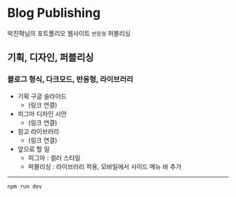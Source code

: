 # Blog Publishing

박진혁님의 포트폴리오 웹사이트 `반응형` 퍼블리싱

## 기획, 디자인, 퍼블리싱

### 블로그 형식, 다크모드, 반응형, 라이브러리

- 기획 구글 슬라이드
  - (링크 연결)
- 피그마 디자인 시안
  - (링크 연결)
- 참고 라이브러리
  - (링크 연결)
- 앞으로 할 일
  - 피그마 : 컬러 스타일
  - 퍼블리싱 : 라이브러리 적용, 모바일에서 사이드 메뉴 바 추가

---

```
npm run dev
```
